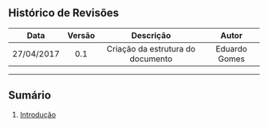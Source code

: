 ## Histórico de Revisões

| Data | Versão | Descrição | Autor |
|:----:|:------:|:---------:|:-----:|
|27/04/2017|0.1|Criação da estrutura do documento|Eduardo Gomes|

***
## Sumário
1.   [Introdução](#1-Introducao)